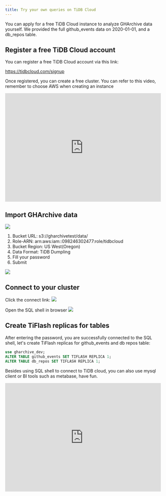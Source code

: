 ```yaml
---
title: Try your own queries on TiDB Cloud
---
```


You can apply for a free TiDB Cloud instance to analyze GHArchive data yourself. We provided the full github_events data on 2020-01-01, and a db_repos table.

## Register a free TiDB Cloud account

You can register a free TiDB Cloud account via this link:

https://tidbcloud.com/signup

Once registered, you can create a free cluster. You can refer to this video, remember to choose AWS when creating an instance

<iframe width="100%" height="350" src="https://www.youtube.com/embed/XQ-RFvsS9cw?controls=0" title="YouTube video player" frameborder="0" allow="accelerometer; autoplay; clipboard-write; encrypted-media; gyroscope; picture-in-picture" allowfullscreen></iframe>

## Import GHArchive data

![](/img/how-it-works/import.png)

1. Bucket URL: s3://gharchivetest/data/
2. Role-ARN: arn:aws:iam::098246302477:role/tidbcloud
3. Bucket Region: US West(Oregon)
4. Data Format: TiDB Dumpling
5. Fill your password
6. Submit

![](/img/how-it-works/fill.png)

## Connect to your cluster

Click the connect link:
![](/img/how-it-works/connect.png)

Open the SQL shell in browser
![](/img/how-it-works/web-shell.png)

## Create TiFlash replicas for tables

After entering the password, you are successfully connected to the SQL shell, let's create TiFlash replicas for github_events and db repos table:

```sql
use gharchive_dev;
ALTER TABLE github_events SET TIFLASH REPLICA 1;
ALTER TABLE db_repos SET TIFLASH REPLICA 1;
```

Besides using SQL shell to connect to TiDB cloud, you can also use mysql client or BI tools such as metabase, have fun.

<iframe width="100%" height="350" src="https://www.youtube.com/embed/D_HWON0PdTc?controls=0" title="YouTube video player" frameborder="0" allow="accelerometer; autoplay; clipboard-write; encrypted-media; gyroscope; picture-in-picture" allowfullscreen></iframe>

